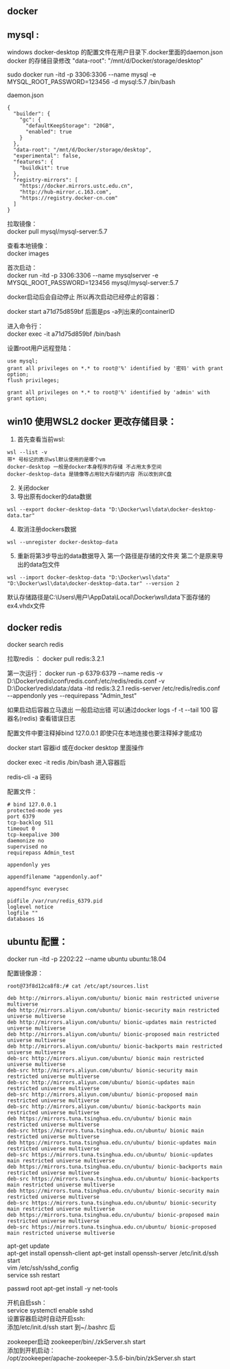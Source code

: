 ## docker 

mysql : 
---

windows docker-desktop 的配置文件在用户目录下.docker里面的daemon.json  
docker 的存储目录修改 "data-root": "/mnt/d/Docker/storage/desktop"  

sudo docker run -itd -p 3306:3306 --name mysql -e MYSQL_ROOT_PASSWORD=123456 -d mysql:5.7 /bin/bash

daemon.json
```
{
  "builder": {
    "gc": {
      "defaultKeepStorage": "20GB",
      "enabled": true
    }
  },
  "data-root": "/mnt/d/Docker/storage/desktop",
  "experimental": false,
  "features": {
    "buildkit": true
  },
  "registry-mirrors": [
    "https://docker.mirrors.ustc.edu.cn",
    "http://hub-mirror.c.163.com",
    "https://registry.docker-cn.com"
  ]
}

```
拉取镜像：  
docker pull mysql/mysql-server:5.7  

查看本地镜像：  
docker images   

首次启动：  
docker run -itd -p 3306:3306 --name mysqlserver -e MYSQL_ROOT_PASSWORD=123456 mysql/mysql-server:5.7   

docker启动后会自动停止  所以再次启动已经停止的容器：  

docker start a71d75d859bf 后面是ps -a列出来的containerID   

进入命令行：  
docker exec -it a71d75d859bf /bin/bash   

设置root用户远程登陆：  
```
use mysql;  
grant all privileges on *.* to root@'%' identified by '密码' with grant option;  
flush privileges;   

grant all privileges on *.* to root@'%' identified by 'admin' with grant option;
```



win10 使用WSL2 docker 更改存储目录：  
------
1. 首先查看当前wsl:  
```
wsl --list -v
带* 号标记的表示wsl默认使用的是哪个vm  
docker-desktop 一般是docker本身程序的存储 不占用太多空间  
docker-desktop-data 是镜像等占用较大存储的内容 所以改到非C盘  

```
2. 关闭docker  
3. 导出原有docker的data数据
```
wsl --export docker-desktop-data "D:\Docker\wsl\data\docker-desktop-data.tar"
```
4. 取消注册dockers数据
```
wsl --unregister docker-desktop-data
```
5. 重新将第3步导出的data数据导入
第一个路径是存储的文件夹  第二个是原来导出的data包文件  
```
wsl --import docker-desktop-data "D:\Docker\wsl\data" "D:\Docker\wsl\data\docker-desktop-data.tar" --version 2
```


默认存储路径是C:\Users\用户\AppData\Local\Docker\wsl\data下面存储的ex4.vhdx文件  

docker redis
---
docker search redis  

拉取redis ： docker pull redis:3.2.1  

第一次运行：
docker run -p 6379:6379 --name redis -v D:\Docker\redis\conf\redis.conf:/etc/redis/redis.conf -v D:\Docker\redis\data:/data -itd redis:3.2.1 redis-server /etc/redis/redis.conf --appendonly yes --requirepass "Admin_test"

如果启动后容器立马退出  一般启动出错  可以通过docker logs -f -t --tail 100 容器名(redis) 查看错误日志  

配置文件中要注释掉bind 127.0.0.1 即使只在本地连接也要注释掉才能成功  

docker start 容器id 或在docker desktop 里面操作  

docker exec -it redis /bin/bash  进入容器后  

redis-cli -a 密码  



配置文件：  
```
# bind 127.0.0.1
protected-mode yes
port 6379
tcp-backlog 511
timeout 0
tcp-keepalive 300
daemonize no
supervised no
requirepass Admin_test

appendonly yes

appendfilename "appendonly.aof"

appendfsync everysec

pidfile /var/run/redis_6379.pid
loglevel notice
logfile ""
databases 16
```


ubuntu 配置：
----

docker run -itd -p 2202:22 --name ubuntu ubuntu:18.04  


配置镜像源：  
```
root@73f8d12ca8f8:/# cat /etc/apt/sources.list

deb http://mirrors.aliyun.com/ubuntu/ bionic main restricted universe multiverse
deb http://mirrors.aliyun.com/ubuntu/ bionic-security main restricted universe multiverse
deb http://mirrors.aliyun.com/ubuntu/ bionic-updates main restricted universe multiverse
deb http://mirrors.aliyun.com/ubuntu/ bionic-proposed main restricted universe multiverse
deb http://mirrors.aliyun.com/ubuntu/ bionic-backports main restricted universe multiverse
deb-src http://mirrors.aliyun.com/ubuntu/ bionic main restricted universe multiverse
deb-src http://mirrors.aliyun.com/ubuntu/ bionic-security main restricted universe multiverse
deb-src http://mirrors.aliyun.com/ubuntu/ bionic-updates main restricted universe multiverse
deb-src http://mirrors.aliyun.com/ubuntu/ bionic-proposed main restricted universe multiverse
deb-src http://mirrors.aliyun.com/ubuntu/ bionic-backports main restricted universe multiverse
deb https://mirrors.tuna.tsinghua.edu.cn/ubuntu/ bionic main restricted universe multiverse
deb-src https://mirrors.tuna.tsinghua.edu.cn/ubuntu/ bionic main restricted universe multiverse
deb https://mirrors.tuna.tsinghua.edu.cn/ubuntu/ bionic-updates main restricted universe multiverse
deb-src https://mirrors.tuna.tsinghua.edu.cn/ubuntu/ bionic-updates main restricted universe multiverse
deb https://mirrors.tuna.tsinghua.edu.cn/ubuntu/ bionic-backports main restricted universe multiverse
deb-src https://mirrors.tuna.tsinghua.edu.cn/ubuntu/ bionic-backports main restricted universe multiverse
deb https://mirrors.tuna.tsinghua.edu.cn/ubuntu/ bionic-security main restricted universe multiverse
deb-src https://mirrors.tuna.tsinghua.edu.cn/ubuntu/ bionic-security main restricted universe multiverse
deb https://mirrors.tuna.tsinghua.edu.cn/ubuntu/ bionic-proposed main restricted universe multiverse
deb-src https://mirrors.tuna.tsinghua.edu.cn/ubuntu/ bionic-proposed main restricted universe multiverse
```

apt-get update  
apt-get install openssh-client
apt-get install openssh-server
/etc/init.d/ssh start  
vim /etc/ssh/sshd_config  
service ssh restart  

passwd root
apt-get install -y net-tools   

开机自启ssh：  
service systemctl enable sshd  
设置容器启动时自动开启ssh:  
添加/etc/init.d/ssh start 到~/.bashrc 后  

zookeeper启动
zookeeper/bin/./zkServer.sh  start  
添加到开机启动：  
/opt/zookeeper/apache-zookeeper-3.5.6-bin/bin/zkServer.sh start  